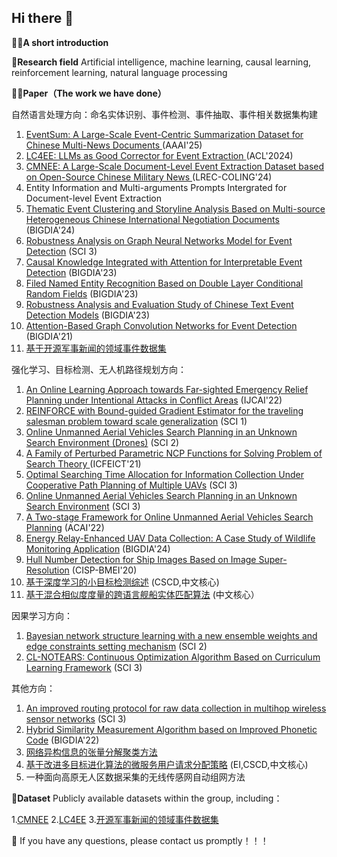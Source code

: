 ## Hi there 👋

🙋‍♀️**A short introduction** 

🌈**Research field** Artificial intelligence, machine learning, causal learning, reinforcement learning, natural language processing

👩‍💻**Paper（The work we have done）**

 自然语言处理方向：命名实体识别、事件检测、事件抽取、事件相关数据集构建

1. [EventSum: A Large-Scale Event-Centric Summarization Dataset for Chinese Multi-News Documents ](https://arxiv.org/abs/2412.11814) (AAAI'25)
2. [LC4EE: LLMs as Good Corrector for Event Extraction ](https://aclanthology.org/2024.findings-acl.715/) (ACL'2024)
3. [CMNEE: A Large-Scale Document-Level Event Extraction Dataset based on Open-Source Chinese Military News ](https://aclanthology.org/2024.lrec-main.299/) (LREC-COLING'24)
4. Entity Information and Multi-arguments Prompts Intergrated for Document-level Event Extraction
5. [Thematic Event Clustering and Storyline Analysis Based on Multi-source Heterogeneous Chinese International Negotiation Documents](https://ieeexplore.ieee.org/document/10808720) (BIGDIA'24)
6. [Robustness Analysis on Graph Neural Networks Model for Event Detection](https://www.sciencedirect.com/science/article/pii/S0950705125002680) (SCI 3)
7. [Causal Knowledge Integrated with Attention for Interpretable Event Detection](https://ieeexplore.ieee.org/document/10429095) (BIGDIA'23)  
8. [Filed Named Entity Recognition Based on Double Layer Conditional Random Fields](https://ieeexplore.ieee.org/document/10429568) (BIGDIA'23)
9. [Robustness Analysis and Evaluation Study of Chinese Text Event Detection Models](https://ieeexplore.ieee.org/document/10429355) (BIGDIA'23)
10. [Attention-Based Graph Convolution Networks for Event Detection](https://ieeexplore.ieee.org/abstract/document/9619647) (BIGDIA'21)  
11. [基于开源军事新闻的领域事件数据集](https://d.wanfangdata.com.cn/periodical/zgkxsj202301031) 

强化学习、目标检测、无人机路径规划方向：

1. [An Online Learning Approach towards Far-sighted Emergency Relief Planning under Intentional Attacks in Conflict Areas](https://www.ijcai.org/proceedings/2022/649) (IJCAI'22)
2. [REINFORCE with Bound-guided Gradient Estimator for the traveling salesman problem toward scale generalization](https://www.sciencedirect.com/science/article/abs/pii/S095219762401978X) (SCI 1)
3. [Online Unmanned Aerial Vehicles Search Planning in an Unknown Search Environment (Drones)](https://www.mdpi.com/journal/drones) (SCI 2)
4.  [A Family of Perturbed Parametric NCP Functions for Solving Problem of Search Theory ](https://dl.acm.org/doi/abs/10.1145/3474198.3478180) (ICFEICT'21)
5. [Optimal Searching Time Allocation for Information Collection Under Cooperative Path Planning of Multiple UAVs](https://ieeexplore.ieee.org/abstract/document/9581056/authors#full-text-header)  (SCI 3)
6. [Online Unmanned Aerial Vehicles Search Planning in an Unknown Search Environment](https://www.mdpi.com/2504-446X/8/7/336) (SCI 3)
7. [A Two-stage Framework for Online Unmanned Aerial Vehicles Search Planning](https://dl.acm.org/doi/10.1145/3579731.3579806) (ACAI'22)
8. [Energy Relay-Enhanced UAV Data Collection: A Case Study of Wildlife Monitoring Application](https://ieeexplore.ieee.org/document/10808312) (BIGDIA'24)
9. [Hull Number Detection for Ship Images Based on Image Super-Resolution](https://ieeexplore.ieee.org/document/9263636) (CISP-BMEI'20)
13. [基于深度学习的小目标检测综述](https://d.wanfangdata.com.cn/periodical/jsjgcykx202108012)  (CSCD,中文核心)
14. [基于混合相似度度量的跨语言舰船实体匹配算法](https://d.wanfangdata.com.cn/periodical/zzdxxb202204002) (中文核心）

因果学习方向：
1. [Bayesian network structure learning with a new ensemble weights and edge constraints setting mechanism](https://link.springer.com/article/10.1007/s40747-024-01485-1) (SCI 2)
2. [CL-NOTEARS: Continuous Optimization Algorithm Based on Curriculum Learning Framework](https://www.mdpi.com/2227-7390/12/17/2640) (SCI 3)
   
其他方向：
1. [An improved routing protocol for raw data collection in multihop wireless sensor networks](https://www.sciencedirect.com/science/article/pii/S0140366422000597) (SCI 3)
2. [Hybrid Similarity Measurement Algorithm based on Improved Phonetic Code](https://ieeexplore.ieee.org/document/9874206) (BIGDIA'22)
3. [网络异构信息的张量分解聚类方法](https://d.wanfangdata.com.cn/periodical/gfkjdxxb201805022)
4. [基于改进多目标进化算法的微服务用户请求分配策略](https://d.wanfangdata.com.cn/periodical/jsjkx202110045) (EI,CSCD,中文核心)
5. 一种面向高原无人区数据采集的无线传感网自动组网方法

🍿**Dataset**  Publicly available datasets within the group, including：

1.[CMNEE](https://aclanthology.org/2024.lrec-main.299/)
2.[LC4EE](https://aclanthology.org/2024.findings-acl.715/)
3.[开源军事新闻的领域事件数据集](https://d.wanfangdata.com.cn/periodical/zgkxsj202301031)

🧙 If you have any questions, please contact us promptly！！！
